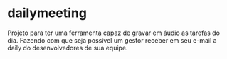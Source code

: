 # dailymeeting

Projeto para ter uma ferramenta capaz de gravar em áudio as tarefas do dia.
Fazendo com que seja possível um gestor receber em seu e-mail a daily do desenvolvedores de sua equipe.
